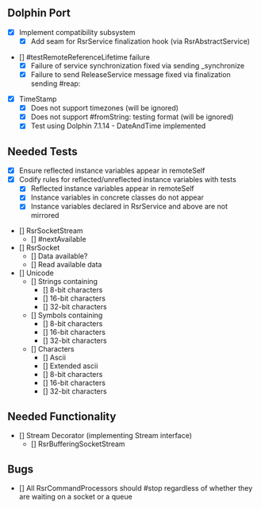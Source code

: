 ## Dolphin Port

- [x] Implement compatibility subsystem
    - [x] Add seam for RsrService finalization hook (via RsrAbstractService)
- [] #testRemoteReferenceLifetime failure
    - [x] Failure of service synchronization fixed via sending _synchronize
    - [x] Failure to send ReleaseService message fixed via finalization sending #reap:
- [x] TimeStamp
    - [x] Does not support timezones (will be ignored)
    - [x] Does not support #fromString: testing format (will be ignored)
    - [x] Test using Dolphin 7.1.14 - DateAndTime implemented

## Needed Tests

- [x] Ensure reflected instance variables appear in remoteSelf
- [x] Codify rules for reflected/unreflected instance variables with tests
    - [x] Reflected instance variables appear in remoteSelf
    - [x] Instance variables in concrete classes do not appear
    - [x] Instance variables declared in RsrService and above are not mirrored
- [] RsrSocketStream
    - [] #nextAvailable
- [] RsrSocket
    - [] Data available?
    - [] Read available data
- [] Unicode
    - [] Strings containing
        - [] 8-bit characters
        - [] 16-bit characters
        - [] 32-bit characters
    - [] Symbols containing
        - [] 8-bit characters
        - [] 16-bit characters
        - [] 32-bit characters
    - [] Characters
        - [] Ascii
        - [] Extended ascii
        - [] 8-bit characters
        - [] 16-bit characters
        - [] 32-bit characters

## Needed Functionality

- [] Stream Decorator (implementing Stream interface)
    - [] RsrBufferingSocketStream

## Bugs

- [] All RsrCommandProcessors should #stop regardless of whether they are waiting on a socket or a queue